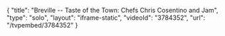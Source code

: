 {
    "title": "Breville -- Taste of the Town: Chefs Chris Cosentino and Jam",
    "type": "solo",
    "layout": "iframe-static",
    "videoId": "3784352",
    "url": "\/tvpembed\/3784352"
}